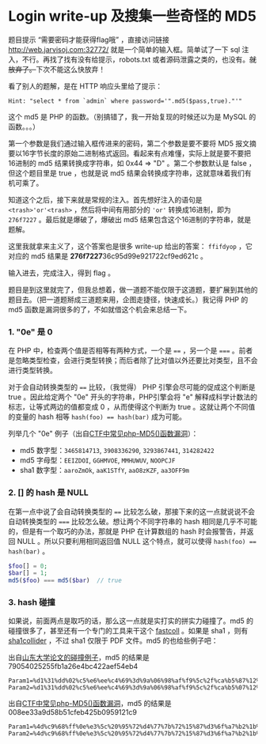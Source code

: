 # Login write-up 及搜集一些奇怪的 MD5

[CreateTime]: # (2020.08.17)
[ModifyTime]: # (2020.08.17)

题目提示 “需要密码才能获得flag哦” ，直接访问链接 http://web.jarvisoj.com:32772/ 就是一个简单的输入框。简单试了一下 sql 注入，不行。再找了找有没有给提示，robots.txt 或者源码泄露之类的，也没有。~~就放弃了。~~下次不能这么快放弃！

看了别人的题解，是在 HTTP 响应头里给了提示：

```
Hint: "select * from `admin` where password='".md5($pass,true)."'"
```

这个 md5 是 PHP 的函数。（别搞错了，我一开始复现的时候还以为是 MySQL 的函数。。。）

第一个参数是我们通过输入框传进来的密码，第二个参数是要不要将 MD5 报文摘要以16字节长度的原始二进制格式返回。看起来有点难懂，实际上就是要不要把16进制的 md5 结果转换成字符串，如 0x44 => "D" 。第二个参数默认是 false ，但这个题目里是 true ，也就是说 md5 结果会转换成字符串，这就意味着我们有机可乘了。

知道这个之后，接下来就是常规的注入。首先想好注入的语句是 `<trash>'or'<trash>` ，然后将中间有用部分的 `'or'` 转换成16进制，即为 `276f7227` 。最后就是爆破了，爆破出 md5 结果包含这个16进制的字符串，就是题解。

这里我就拿来主义了，这个答案也是很多 write-up 给出的答案： `ffifdyop` ，它对应的 md5 结果是 **276f7227**36c95d99e921722cf9ed621c 。

输入进去，完成注入，得到 flag 。

题目是到这里就完了，但我总想着，做一道题不能仅限于这道题，要扩展到其他的题目去。（把一道题掰成三道题来用，企图走捷径，快速成长。）我记得 PHP 的 md5 函数是漏洞很多的了，不如就借这个机会来总结一下。

### 1. "0e" 是 0

在 PHP 中，检查两个值是否相等有两种方式，一个是 `==` ，另一个是 `===` 。前者是忽略类型检查，会进行类型转换；而后者除了比对值以外还要比对类型，且不会进行类型转换。

对于会自动转换类型的 `==` 比较，（我觉得） PHP 引擎会尽可能的促成这个判断是 true 。因此给定两个 "0e" 开头的字符串，PHP引擎会将 "e" 解释成科学计数法的标志，让等式两边的值都变成 0 ，从而使得这个判断为 true 。这就让两个不同值的变量的 hash 相等 `hash(foo) == hash(bar)` 成为可能。

列举几个 "0e" 例子（出自[CTF中常见php-MD5()函数漏洞](https://www.loongten.com/2020/02/22/ctf-php-md5/)）：

- md5 数字型：`3465814713`, `3908336290`, `3293867441`, `314282422`
- md5 字母型：`EEIZDOI`, `GGHMVOE`, `MMHUWUV`, `NOOPCJF`
- sha1 数字型：`aaroZmOk`, `aaK1STfY`, `aaO8zKZF`, `aa3OFF9m`

### 2. [] 的 hash 是 NULL

在第一点中说了会自动转换类型的 `==` 比较怎么破，那接下来的这一点就说说不会自动转换类型的 `===` 比较怎么破。想让两个不同字符串的 hash 相同是几乎不可能的，但是有一个取巧的办法，那就是 PHP 在计算数组的 hash 时会报警告，并返回 NULL 。所以只要利用相同返回值 NULL 这个特点，就可以使得 `hash(foo) == hash(bar)` 。

```php
$foo[] = 0;
$bar[] = 1;
md5($foo) === md5($bar)  // true
```

### 3. hash 碰撞

如果说，前面两点是取巧的话，那么这一点就是实打实的拼实力碰撞了。md5 的碰撞很多了，甚至还有一个专门的工具来干这个 [fastcoll](https://www.win.tue.nl/hashclash/fastcoll_v1.0.0.5.exe.zip) 。如果是 sha1 ，则有 [sha1collider](https://github.com/nneonneo/sha1collider) ，不过 sha1 仅限于 PDF 文件。md5 的也给些例子吧：

出自[山东大学论文的碰撞例子](https://www.mscs.dal.ca/~selinger/md5collision/)，md5 的结果是 79054025255fb1a26e4bc422aef54eb4

```
Param1=%d1%31%dd%02%c5%e6%ee%c4%69%3d%9a%06%98%af%f9%5c%2f%ca%b5%87%12%46%7e%ab%40%04%58%3e%b8%fb%7f%89%55%ad%34%06%09%f4%b3%02%83%e4%88%83%25%71%41%5a%08%51%25%e8%f7%cd%c9%9f%d9%1d%bd%f2%80%37%3c%5b%d8%82%3e%31%56%34%8f%5b%ae%6d%ac%d4%36%c9%19%c6%dd%53%e2%b4%87%da%03%fd%02%39%63%06%d2%48%cd%a0%e9%9f%33%42%0f%57%7e%e8%ce%54%b6%70%80%a8%0d%1e%c6%98%21%bc%b6%a8%83%93%96%f9%65%2b%6f%f7%2a%70
Param2=%d1%31%dd%02%c5%e6%ee%c4%69%3d%9a%06%98%af%f9%5c%2f%ca%b5%07%12%46%7e%ab%40%04%58%3e%b8%fb%7f%89%55%ad%34%06%09%f4%b3%02%83%e4%88%83%25%f1%41%5a%08%51%25%e8%f7%cd%c9%9f%d9%1d%bd%72%80%37%3c%5b%d8%82%3e%31%56%34%8f%5b%ae%6d%ac%d4%36%c9%19%c6%dd%53%e2%34%87%da%03%fd%02%39%63%06%d2%48%cd%a0%e9%9f%33%42%0f%57%7e%e8%ce%54%b6%70%80%28%0d%1e%c6%98%21%bc%b6%a8%83%93%96%f9%65%ab%6f%f7%2a%70
```

出自[CTF中常见php-MD5()函数漏洞](https://www.loongten.com/2020/02/22/ctf-php-md5/)，md5 的结果是 008ee33a9d58b51cfeb425b0959121c9

```
Param1=%4d%c9%68%ff%0e%e3%5c%20%95%72%d4%77%7b%72%15%87%d3%6f%a7%b2%1b%dc%56%b7%4a%3d%c0%78%3e%7b%95%18%af%bf%a2%00%a8%28%4b%f3%6e%8e%4b%55%b3%5f%42%75%93%d8%49%67%6d%a0%d1%55%5d%83%60%fb%5f%07%fe%a2
Param2=%4d%c9%68%ff%0e%e3%5c%20%95%72%d4%77%7b%72%15%87%d3%6f%a7%b2%1b%dc%56%b7%4a%3d%c0%78%3e%7b%95%18%af%bf%a2%02%a8%28%4b%f3%6e%8e%4b%55%b3%5f%42%75%93%d8%49%67%6d%a0%d1%d5%5d%83%60%fb%5f%07%fe%a2
```
